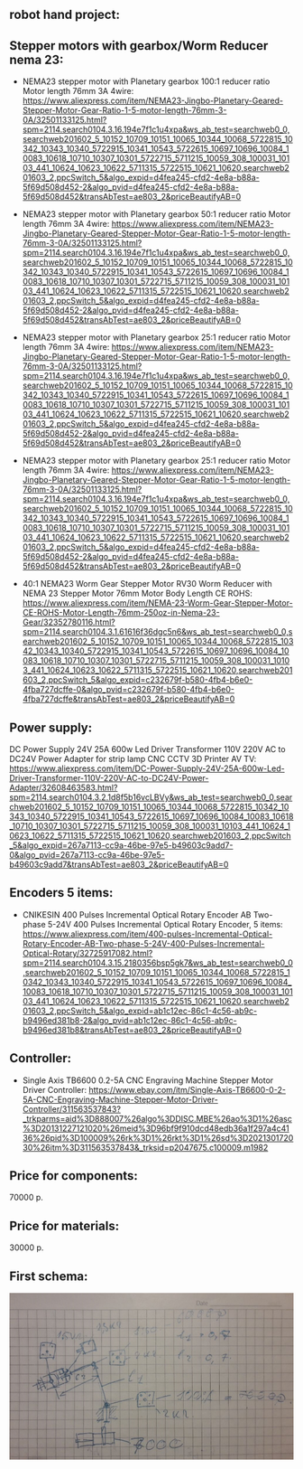 robot hand project:
-------------------

Stepper motors with gearbox/Worm Reducer nema 23:
-------------------------------------------------

* NEMA23 stepper motor with Planetary gearbox 100:1 reducer ratio Motor length 76mm 3A 4wire: https://www.aliexpress.com/item/NEMA23-Jingbo-Planetary-Geared-Stepper-Motor-Gear-Ratio-1-5-motor-length-76mm-3-0A/32501133125.html?spm=2114.search0104.3.16.194e7f1c1u4xpa&ws_ab_test=searchweb0_0,searchweb201602_5_10152_10709_10151_10065_10344_10068_5722815_10342_10343_10340_5722915_10341_10543_5722615_10697_10696_10084_10083_10618_10710_10307_10301_5722715_5711215_10059_308_100031_10103_441_10624_10623_10622_5711315_5722515_10621_10620,searchweb201603_2,ppcSwitch_5&algo_expid=d4fea245-cfd2-4e8a-b88a-5f69d508d452-2&algo_pvid=d4fea245-cfd2-4e8a-b88a-5f69d508d452&transAbTest=ae803_2&priceBeautifyAB=0

* NEMA23 stepper motor with Planetary gearbox 50:1 reducer ratio Motor length 76mm 3A 4wire: https://www.aliexpress.com/item/NEMA23-Jingbo-Planetary-Geared-Stepper-Motor-Gear-Ratio-1-5-motor-length-76mm-3-0A/32501133125.html?spm=2114.search0104.3.16.194e7f1c1u4xpa&ws_ab_test=searchweb0_0,searchweb201602_5_10152_10709_10151_10065_10344_10068_5722815_10342_10343_10340_5722915_10341_10543_5722615_10697_10696_10084_10083_10618_10710_10307_10301_5722715_5711215_10059_308_100031_10103_441_10624_10623_10622_5711315_5722515_10621_10620,searchweb201603_2,ppcSwitch_5&algo_expid=d4fea245-cfd2-4e8a-b88a-5f69d508d452-2&algo_pvid=d4fea245-cfd2-4e8a-b88a-5f69d508d452&transAbTest=ae803_2&priceBeautifyAB=0

* NEMA23 stepper motor with Planetary gearbox 25:1 reducer ratio Motor length 76mm 3A 4wire: https://www.aliexpress.com/item/NEMA23-Jingbo-Planetary-Geared-Stepper-Motor-Gear-Ratio-1-5-motor-length-76mm-3-0A/32501133125.html?spm=2114.search0104.3.16.194e7f1c1u4xpa&ws_ab_test=searchweb0_0,searchweb201602_5_10152_10709_10151_10065_10344_10068_5722815_10342_10343_10340_5722915_10341_10543_5722615_10697_10696_10084_10083_10618_10710_10307_10301_5722715_5711215_10059_308_100031_10103_441_10624_10623_10622_5711315_5722515_10621_10620,searchweb201603_2,ppcSwitch_5&algo_expid=d4fea245-cfd2-4e8a-b88a-5f69d508d452-2&algo_pvid=d4fea245-cfd2-4e8a-b88a-5f69d508d452&transAbTest=ae803_2&priceBeautifyAB=0

* NEMA23 stepper motor with Planetary gearbox 25:1 reducer ratio Motor length 76mm 3A 4wire: https://www.aliexpress.com/item/NEMA23-Jingbo-Planetary-Geared-Stepper-Motor-Gear-Ratio-1-5-motor-length-76mm-3-0A/32501133125.html?spm=2114.search0104.3.16.194e7f1c1u4xpa&ws_ab_test=searchweb0_0,searchweb201602_5_10152_10709_10151_10065_10344_10068_5722815_10342_10343_10340_5722915_10341_10543_5722615_10697_10696_10084_10083_10618_10710_10307_10301_5722715_5711215_10059_308_100031_10103_441_10624_10623_10622_5711315_5722515_10621_10620,searchweb201603_2,ppcSwitch_5&algo_expid=d4fea245-cfd2-4e8a-b88a-5f69d508d452-2&algo_pvid=d4fea245-cfd2-4e8a-b88a-5f69d508d452&transAbTest=ae803_2&priceBeautifyAB=0

* 40:1 NEMA23 Worm Gear Stepper Motor RV30 Worm Reducer with NEMA 23 Stepper Motor 76mm Motor Body Length CE ROHS: https://www.aliexpress.com/item/NEMA-23-Worm-Gear-Stepper-Motor-CE-ROHS-Motor-Length-76mm-250oz-in-Nema-23-Gear/32352780116.html?spm=2114.search0104.3.1.61616f36dgc5n6&ws_ab_test=searchweb0_0,searchweb201602_5_10152_10709_10151_10065_10344_10068_5722815_10342_10343_10340_5722915_10341_10543_5722615_10697_10696_10084_10083_10618_10710_10307_10301_5722715_5711215_10059_308_100031_10103_441_10624_10623_10622_5711315_5722515_10621_10620,searchweb201603_2,ppcSwitch_5&algo_expid=c232679f-b580-4fb4-b6e0-4fba727dcffe-0&algo_pvid=c232679f-b580-4fb4-b6e0-4fba727dcffe&transAbTest=ae803_2&priceBeautifyAB=0

Power supply:
------------
DC Power Supply 24V 25A 600w Led Driver Transformer 110V 220V AC to DC24V Power Adapter for strip lamp CNC CCTV 3D Printer AV TV: 
https://www.aliexpress.com/item/DC-Power-Supply-24V-25A-600w-Led-Driver-Transformer-110V-220V-AC-to-DC24V-Power-Adapter/32608463583.html?spm=2114.search0104.3.2.1d8f5b16vcLBVy&ws_ab_test=searchweb0_0,searchweb201602_5_10152_10709_10151_10065_10344_10068_5722815_10342_10343_10340_5722915_10341_10543_5722615_10697_10696_10084_10083_10618_10710_10307_10301_5722715_5711215_10059_308_100031_10103_441_10624_10623_10622_5711315_5722515_10621_10620,searchweb201603_2,ppcSwitch_5&algo_expid=267a7113-cc9a-46be-97e5-b49603c9add7-0&algo_pvid=267a7113-cc9a-46be-97e5-b49603c9add7&transAbTest=ae803_2&priceBeautifyAB=0

Encoders 5 items:
-----------------
* CNIKESIN 400 Pulses Incremental Optical Rotary Encoder AB Two-phase 5-24V 400 Pulses Incremental Optical Rotary Encoder, 5 items:
https://www.aliexpress.com/item/400-pulses-Incremental-Optical-Rotary-Encoder-AB-Two-phase-5-24V-400-Pulses-Incremental-Optical-Rotary/32725917082.html?spm=2114.search0104.3.15.2180356bsp5gk7&ws_ab_test=searchweb0_0,searchweb201602_5_10152_10709_10151_10065_10344_10068_5722815_10342_10343_10340_5722915_10341_10543_5722615_10697_10696_10084_10083_10618_10710_10307_10301_5722715_5711215_10059_308_100031_10103_441_10624_10623_10622_5711315_5722515_10621_10620,searchweb201603_2,ppcSwitch_5&algo_expid=ab1c12ec-86c1-4c56-ab9c-b9496ed381b8-2&algo_pvid=ab1c12ec-86c1-4c56-ab9c-b9496ed381b8&transAbTest=ae803_2&priceBeautifyAB=0

Controller:
-----------
* Single Axis TB6600 0.2-5A CNC Engraving Machine Stepper Motor Driver Controller: https://www.ebay.com/itm/Single-Axis-TB6600-0-2-5A-CNC-Engraving-Machine-Stepper-Motor-Driver-Controller/311563537843?_trkparms=aid%3D888007%26algo%3DDISC.MBE%26ao%3D1%26asc%3D20131227121020%26meid%3D96bf9f910dcd48edb36a1f297a4c4136%26pid%3D100009%26rk%3D1%26rkt%3D1%26sd%3D202130172030%26itm%3D311563537843&_trksid=p2047675.c100009.m1982


Price for components:
--------------------- 
70000 р.



Price for materials:
--------------------
30000 р.


First schema:
-------------
![Schema](/schema.png)

